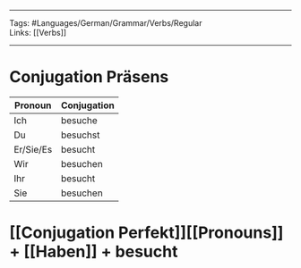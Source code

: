 ___
Tags: #Languages/German/Grammar/Verbs/Regular  
Links: [[Verbs]]
___
# Conjugation Präsens
Pronoun|Conjugation
------------ | ------------
Ich | besuche
Du | besuchst
Er/Sie/Es | besucht
Wir | besuchen
Ihr | besucht
Sie | besuchen


# [[Conjugation Perfekt]][[Pronouns]] + [[Haben]] + besucht